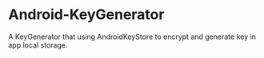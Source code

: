 # Android-KeyGenerator
A KeyGenerator that using AndroidKeyStore to encrypt and generate key in app local storage.  

